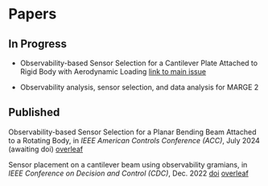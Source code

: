 # Papers

## In Progress

* Observability-based Sensor Selection for a Cantilever Plate Attached to Rigid Body with Aerodynamic Loading [link to main issue](https://github.com/NatalieUW2/Papers/issues/1)

* Observability analysis, sensor selection, and data analysis for MARGE 2 

## Published

Observability-based Sensor Selection for a Planar Bending Beam Attached to a Rotating Body, in *IEEE American Controls Conference (ACC)*, July 2024 (awaiting doi) [overleaf](https://www.overleaf.com/read/xwqcmfkxswmf#14d6e2)

Sensor placement on a cantilever beam using observability gramians, in *IEEE Conference on Decision and Control (CDC)*, Dec. 2022 [doi](https://doi.org/10.1109/CDC51059.2022.9992639) [overleaf](https://www.overleaf.com/project/61df1de117ddfbde5722dda2)
